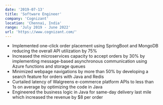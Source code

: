 ```yaml
---
date: '2019-07-13'
title: 'Software Engineer'
company: 'Cognizant'
location: 'Chennai, India'
range: 'July 2019 - June 2022'
url: 'https://www.cognizant.com/'
---
```


- Implemented one-click order placement using SpringBoot and MongoDB reducing the overall API utilization by 75%
- Increased the microservices capacity to accept orders by 30% by implementing message-based asynchronous communication using Azure functions and storage queues
- Minimized webpage navigations by more than 50% by developing a search feature for orders with Java and Redis
- Curtailed latency of Walgreens e-commerce platform APIs to less than 1s on average by optimizing the code in Java
- Engineered the business logic in Java for same-day delivery last mile which increased the revenue by $8 per order
